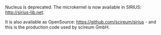 Nucleus is deprecated. The microkernel is now available in SIRIUS: http://sirius-lib.net. 

It is also available as OpenSource: https://github.com/scireum/sirius - and this is the production code used by scireum GmbH.
